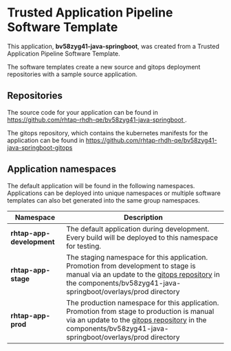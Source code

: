 # Trusted Application Pipeline Software Template

This application, **bv58zyg41-java-springboot**, was created from a Trusted Application Pipeline Software Template.

The software templates create a new source and gitops deployment repositories with a sample source application. 

## Repositories

The source code for your application can be found in [https://github.com/rhtap-rhdh-qe/bv58zyg41-java-springboot ](https://github.com/rhtap-rhdh-qe/bv58zyg41-java-springboot ).
 
The gitops repository, which contains the kubernetes manifests for the application can be found in 
[https://github.com/rhtap-rhdh-qe/bv58zyg41-java-springboot-gitops ](https://github.com/rhtap-rhdh-qe/bv58zyg41-java-springboot-gitops ) 

## Application namespaces 

The default application will be found in the following namespaces. Applications can be deployed into unique namespaces or multiple software templates can also bet generated into the same group namespaces.  

|  Namespace   |  Description   |  
| -------- | -------- |   
| **rhtap-app-development** | The default application during development. Every build will be deployed to this namespace for testing. | 
| **rhtap-app-stage** | The staging namespace for this application. Promotion from development to stage is manual via an update to the [gitops repository](https://github.com/rhtap-rhdh-qe/bv58zyg41-java-springboot-gitops ) in the components/bv58zyg41-java-springboot/overlays/prod directory |  
| **rhtap-app-prod** | The production namespace for this application. Promotion from stage to production is manual via an update to the [gitops repository](https://github.com/rhtap-rhdh-qe/bv58zyg41-java-springboot-gitops ) in the components/bv58zyg41-java-springboot/overlays/prod directory | 